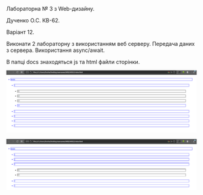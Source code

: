 Лабораторна № 3 з Web-дизайну.

Дученко О.С. КВ-62.

Варіант 12.

Виконати 2 лабораторну з використанням веб серверу. Передача даних з сервера. Використання async/await.

В папці docs знаходяться js та html файли сторінки.

![31](./21.png)

![32](./22.png)
